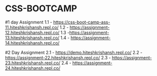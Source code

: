 # CSS-BOOTCAMP
#1 day Assignment 
1.1 - https://css-boot-camp-ass-11.hiteshkrishansh.repl.co/
1.2 - https://assignment-12.hiteshkrishansh.repl.co/
1.3 -https://assignment-13.hiteshkrishansh.repl.co/
1.4 - https://assignment-14.hiteshkrishansh.repl.co/

#2 Day Assignment
 2.1 - https://demo.hiteshkrishansh.repl.co/
 2.2 - https://assignment-22.hiteshkrishansh.repl.co/
 2.3 - https://assignment-23.hiteshkrishansh.repl.co/
 2.4 - https://assignment-24.hiteshkrishansh.repl.co/
